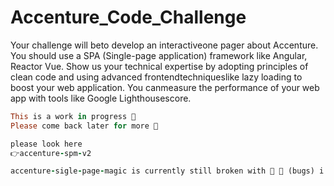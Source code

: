 
# Accenture_Code_Challenge

Your challenge will beto develop an interactiveone pager about Accenture. You should use a SPA (Single-page application) framework like Angular, Reactor Vue. Show us your technical expertise by adopting principles of clean code and using advanced frontendtechniqueslike lazy loading to boost your web application. You canmeasure the performance of your web app with tools like Google Lighthousescore.


```ruby
This is a work in progress 👋
Please come back later for more 👾

please look here
👉accenture-spm-v2

accenture-sigle-page-magic is currently still broken with 🐛 👾 (bugs) i cannot fix yet

```

